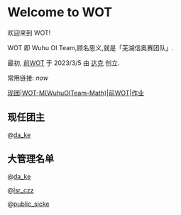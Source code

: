 # Welcome to WOT

欢迎来到 WOT!

WOT 即 Wuhu OI Team,顾名思义,就是「芜湖信奥赛团队」.

最初, [前WOT](https://www.luogu.com.cn/team/56436) 于 2023/3/5 由 [达克](https://mahaoming2022.github.io) 创立.

常用链接: $now$

[现团](https://www.luogu.com.cn/team/77751)|[WOT-M(WuhuOITeam-Math)](https://www.luogu.com.cn/team/75244)|[前WOT](https://www.luogu.com.cn/team/56436)|[作业](https://www.luogu.com.cn/training/464275)

## 现任团主

@[da_ke](https://www.luogu.com.cn/user/766675)

## 大管理名单

@[da_ke](https://www.luogu.com.cn/user/766675)

@[lsr_czz](https://www.luogu.com.cn/user/1238611)

@[public_sicke](https://www.luogu.com.cn/user/1002529)